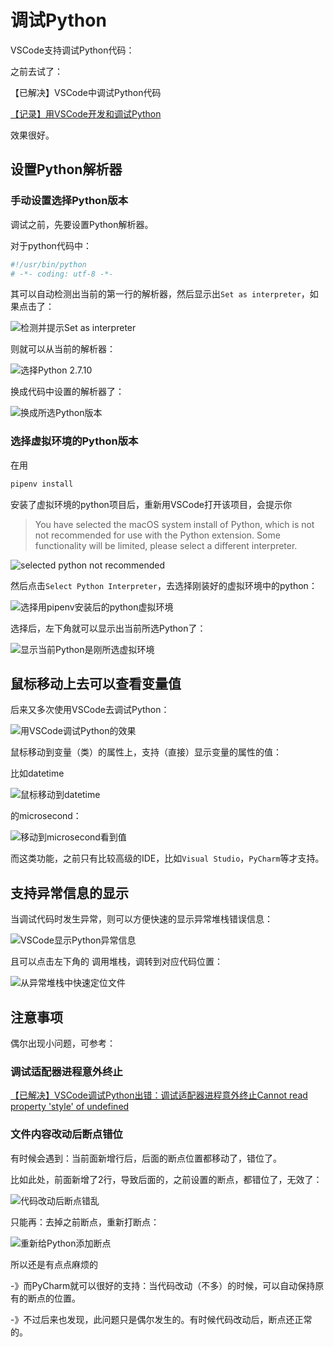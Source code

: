 # 调试Python

VSCode支持调试Python代码：

之前去试了：

【已解决】VSCode中调试Python代码

[【记录】用VSCode开发和调试Python](http://www.crifan.com/use_vscode_develop_debug_python)

效果很好。

## 设置Python解析器

### 手动设置选择Python版本

调试之前，先要设置Python解析器。

对于python代码中：

```python
#!/usr/bin/python
# -*- coding: utf-8 -*-
```

其可以自动检测出当前的第一行的解析器，然后显示出`Set as interpreter`，如果点击了：

![检测并提示Set as interpreter](../../assets/img/detect_show_set_as_interpreter.png)

则就可以从当前的解析器：

![选择Python 2.7.10](../../assets/img/choose_python_2_7_10.png)

换成代码中设置的解析器了：

![换成所选Python版本](../../assets/img/changed_to_selected_python.png)

### 选择虚拟环境的Python版本

在用

```bash
pipenv install
```

安装了虚拟环境的python项目后，重新用VSCode打开该项目，会提示你

> You have selected the macOS system install of Python, which is not not recommended for use with the Python extension. Some functionality will be limited, please select a different interpreter.

![selected python not recommended](../../assets/img/selected_python_not_recommended.png)

然后点击`Select Python Interpreter`，去选择刚装好的虚拟环境中的python：

![选择用pipenv安装后的python虚拟环境](../../assets/img/choose_installed_pipenv_python.png)

选择后，左下角就可以显示出当前所选Python了：

![显示当前Python是刚所选虚拟环境](../../assets/img/showing_python_selected_virtualenv.png)

## 鼠标移动上去可以查看变量值

后来又多次使用VSCode去调试Python：

![用VSCode调试Python的效果](../../assets/img/vscode_debug_python_view.png)

鼠标移动到变量（类）的属性上，支持（直接）显示变量的属性的值：

比如datetime

![鼠标移动到datetime](../../assets/img/mouse_move_to_datatime.png)

的microsecond：

![移动到microsecond看到值](../../assets/img/move_to_microsecond_see_value.png)

而这类功能，之前只有比较高级的IDE，比如`Visual Studio`，`PyCharm`等才支持。

## 支持异常信息的显示

当调试代码时发生异常，则可以方便快速的显示异常堆栈错误信息：

![VSCode显示Python异常信息](../../assets/img/show_python_exception_stack_info.png)

且可以点击左下角的 调用堆栈，调转到对应代码位置：

![从异常堆栈中快速定位文件](../../assets/img/click_stack_file_to_locate.png)

## 注意事项

偶尔出现小问题，可参考：

### 调试适配器进程意外终止

[【已解决】VSCode调试Python出错：调试适配器进程意外终止Cannot read property 'style' of undefined](http://www.crifan.com/vscode_python_debugger_process_stopped_exceptionally_cannot_read_property_style_of_undefined)

### 文件内容改动后断点错位

有时候会遇到：当前面新增行后，后面的断点位置都移动了，错位了。

比如此处，前面新增了2行，导致后面的，之前设置的断点，都错位了，无效了：

![代码改动后断点错乱](../../assets/img/code_changed_breakpoint_messy.png)

只能再：去掉之前断点，重新打断点：

![重新给Python添加断点](../../assets/img/re_add_breakpoint_for_python.png)

所以还是有点点麻烦的

-》而PyCharm就可以很好的支持：当代码改动（不多）的时候，可以自动保持原有的断点的位置。

-》不过后来也发现，此问题只是偶尔发生的。有时候代码改动后，断点还正常的。